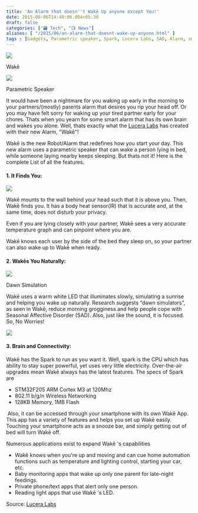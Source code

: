 ```yaml
---
title: 'An Alarm that doesn''t Wakē Up anyone except You!'
date: 2015-06-06T14:40:00.004+05:30
draft: false
categories: ["🗃️ Tech", "📺 News"]
aliases: [ "/2015/06/an-alarm-that-doesnt-wake-up-anyone.html" ]
tags : [Gadgets, Parametric speaker, Spark, Lucera Labs, SAD, Alarm, smartphone, Seasonal Affective Disorder, Dawn Simulation, Robot, Wakē]
---
```


  

[![](https://3.bp.blogspot.com/-xdrZo_Poa7w/VXKtiOm7s-I/AAAAAAAACuo/bgM1OhNZtEA/s400/wakeTop.png)](https://3.bp.blogspot.com/-xdrZo_Poa7w/VXKtiOm7s-I/AAAAAAAACuo/bgM1OhNZtEA/s1600/wakeTop.png)

Wakē

[![](https://3.bp.blogspot.com/-hKa4-mKEEDY/VXK4YnCd7mI/AAAAAAAACu4/raYYg8Apt0k/s320/parametric%2Bspeaker.jpg)](https://3.bp.blogspot.com/-hKa4-mKEEDY/VXK4YnCd7mI/AAAAAAAACu4/raYYg8Apt0k/s1600/parametric%2Bspeaker.jpg)

Parametric Speaker

It would have been a nightmare for you waking up early in the morning to your partners/(mostly) parents alarm that desires you rip your head off. Or you may have felt sorry for waking up your tired partner early for your chores. Thats when you yearn for some smart alarm that has its own brain and wakes you alone. Well, thats exactly what the [Lucera Labs](https://luceralabs.com/) has created with their new Alarm, "Wakē"!

  

Wakē is the new Robot/Alarm that redefines how you start your day. This new alarm uses a parametric speaker that can wake a person lying in bed, while someone laying nearby keeps sleeping. But thats not it! Here is the complete List of all the features.

  

#### 1\. It Finds You:

[![](https://luceralabs.com/images/img15.jpg)](https://luceralabs.com/images/img15.jpg)

Wakē mounts to the wall behind your head such that it is above you. Then, Wakē finds you. It has a body heat sensor(IR) that is accurate and, at the same time, does not disturb your privacy.

Even if you are lying closely with your partner, Wakē sees a very accurate temperature graph and can pinpoint where you are.

Wakē knows each user by the side of the bed they sleep on, so your partner can also wake up to Wakē when ready.

#### 2\. Wakēs You Naturally:

[![](https://images.gizmag.com/hero/wake.jpg)](https://images.gizmag.com/hero/wake.jpg)

Dawn Simulation

  

Wakē uses a warm white LED that illuminates slowly, simulating a sunrise and helping you wake up naturally. Research suggests “dawn simulators”, as seen in Wakē, reduce morning grogginess and help people cope with Seasonal Affective Disorder (SAD). Also, just like the sound, it is focused. So, No Worries!

  

[![](https://luceralabs.com/images/powered_by_spark.png)](https://luceralabs.com/images/powered_by_spark.png)

#### 3\. Brain and Connectivity:

Wakē has the Spark to run as you want it. Well, spark is the CPU which has ability to stay super powerful, yet uses very little electricity. Over-the-air upgrades mean Wakē always has the latest features. The specs of Spark are  

*   STM32F205 ARM Cortex M3 at 120Mhz
*   802.11 b/g/n Wireless Networking
*   128KB Memory, 1MB Flash

 Also, it can be accessed through your smartphone with its own Wakē App. This app has a variety of features and helps you set up Wakē easily. Touching your smartphone acts as a snooze bar, and simply getting out of bed will turn Wakē off.

  
Numerous applications exist to expand Wakē 's capabilities  

*   Wakē knows when you're up and moving and can cue home automation functions such as temperature and lighting control, starting your car, etc.
*   Baby monitoring apps that wake up only one parent for late-night feedings.
*   Private phone/text apps that alert only one person.
*   Reading light apps that use Wakē 's LED. 

Source: [Lucera Labs](https://luceralabs.com/wake.html)
